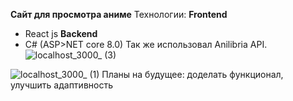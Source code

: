 **Сайт для просмотра аниме**
Технологии: 
**Frontend**
- React js
**Backend**
- C# (ASP>NET core 8.0)
Так же использовал Anilibria API.  
![localhost_3000_ (3)](https://github.com/user-attachments/assets/d811fee9-7c36-4a53-a4a8-daf0c31b862e)

![localhost_3000_ (1)](https://github.com/user-attachments/assets/1b2b61eb-3fea-4167-b213-2f2db94df367)
Планы на будущее: доделать функционал, улучшить адаптивность
